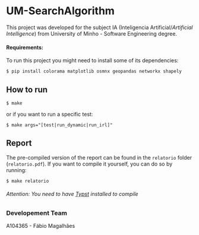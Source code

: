 # UM-SearchAlgorithm
This project was developed for the subject IA (Inteligencia Artificial/_Artificial Intelligence_) from University of Minho - Software Engineering degree.

#### Requirements:
To run this project you might need to install some of its dependencies:

```shell
$ pip install colorama matplotlib osmnx geopandas networkx shapely
```

## How to run
```shell
$ make
```
or if you want to run a specific test:
```shell
$ make args="[test|run_dynamic|run_irl]"
```

## Report
The pre-compiled version of the report can be found in the `relatorio` folder (`relatorio.pdf`). If you want to compile it yourself, you can do so by running:
```shell
$ make relatorio
```
###### Attention: You need to have [Typst](https://typst.app/) installed to compile

### Developement Team
A104365 - Fábio Magalhães